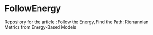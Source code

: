 # FollowEnergy
Repository for the article : Follow the Energy, Find the Path: Riemannian Metrics from Energy-Based Models
